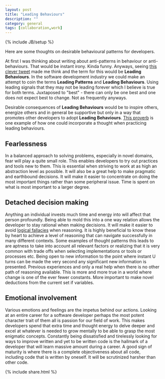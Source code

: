 ```yaml
---
layout: post
title: "Leading Behaviours"
description: ""
category: general
tags: [collaboration,work]
---
```

{% include JB/setup %}

Here are some thoughts on desirable behavioural patterns for developers.

At first I was thinking about writing about anti-patterns in behaviour or anti-behaviours. That would be instant irony. Kinda
funny. Anyways, seeing [this clever tweet](https://twitter.com/shawnbut/status/591230483117244417) made me think and the term for
this would be **Leading Behaviours**. In the software development industry we could make an attempt to coin the terms **Leading
Patterns** and **Leading Behaviours**. Using leading signals that they may not be leading forever which I believe is true for both
terms. Juxtaposed to "best" - there can only be one best and one does not expect best to change. Not as frequently anyways.

Desirable consequences of **Leading Behaviours** would be to inspire others, energize others and in general be supportive but only
in a way that promotes other developers to adopt **Leading
Behaviours**. [This proverb](http://www.phrases.org.uk/meanings/give-a-man-a-fish.html) is one example of how one could incorporate
a thought when practicing leading behaviours.

Fearlessness
------------

In a balanced approach to solving problems, especially in novel domains, fear will play a quite small role. This enables developers
to try out practices and tools new to them. This is essential when striving to work at as high an abstraction level as possible. It
will also be a great help to make pragmatic and earthbound decisions. It will make it easier to concentrate on doing the most
important things rather than some peripheral issue. Time is spent on what is most important to a larger degree. 

Detached decision making
------------------------

Anything an individual invests much time and energy into will affect that person profoundly. Being able to mold this into a one way
relation allows the developer to stay rational when making decisions. It will make it easier to avoid
[logical fallacies](http://www.logicalfallacies.info/) when reasoning. It is highly beneficial to know these by heart to achieve a
level of reasoning that can navigate successfully in many different contexts. Some examples of thought patterns this leads to are
aptness to take into account all relevant factors or realizing that it is very common with trade offs when selecting implementations
or tools or processes etc. Being open to new information to the point where instant U turns can be made the very second any
significant new information is presented. Previous experiences and only a real help when there is no other path of reasoning
available. This is more and more true in a world where change is one of the ever fewer constants. More important to make novel
deductions from the current set if variables.

Emotional involvement
---------------------

Various emotions and feelings are the impetus behind our actions. Looking at an entire career for a software developer perhaps the
most potent character trait of them all is passion for our field of work. This makes developers spend that extra time and thought
energy to delve deeper and excel at whatever is needed to grow mentally to be able to grasp the most enigmatic concepts. Constantly
being dissatisfied and tirelessly looking for ways to improve written and yet to be written code is the hallmark of a developer that
will learn massive amount during a career. A good sign of maturity is where there is a complete objectiveness about all code,
including code that is written by oneself. It will be scrutinized harsher than other code.

{% include share.html %}
